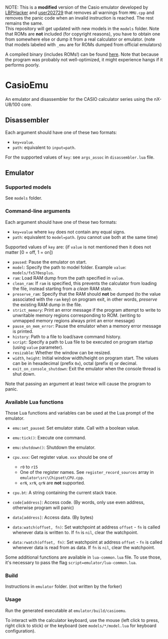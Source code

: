 NOTE: This is a **modified** version of the Casio emulator developed by [LBPHacker](../../../../LBPHacker) and [user202729](../../../../user202729) that removes all warnings from `MMU.cpp` and removes the panic code when an invalid instruction is reached. The rest remains the same.  
This repository will get updated with new models in the `models` folder. Note that ROMs are **not** included (for copyright reasons), you have to obtain one from somewhere else or dump it from a real calculator or emulator. (note that models labeled with `_emu` are for ROMs dumped from official emulators)

A compiled binary (includes ROMs!) can be found [here](https://cdn.discordapp.com/attachments/840569630950424626/1145186021647069226/casioemu.zip). Note that because the program was probably not well-optimized, it might experience hangs if it performs poorly.

# CasioEmu

An emulator and disassembler for the CASIO calculator series using the nX-U8/100 core.

## Disassembler

Each argument should have one of these two formats:

* `key=value`.
* `path`: equivalent to `input=path`.

For the supported values of `key`: see `args_assoc` in `disassembler.lua` file.

## Emulator

### Supported models

See `models` folder.

### Command-line arguments

Each argument should have one of these two formats:

* `key=value` where `key` does not contain any equal signs.
* `path`: equivalent to `model=path`. (you cannot use both at the same time)

Supported values of `key` are: (if `value` is not mentioned then it does not matter [0 = off, 1 = on])

* `paused`: Pause the emulator on start.
* `model`: Specify the path to model folder. Example `value`: `models/fx570esplus`.
* `ram`: Load RAM dump from the path specified in `value`.
* `clean_ram`: If `ram` is specified, this prevents the calculator from loading the file, instead starting from a *clean* RAM state.
* `preserve_ram`: Specify that the RAM should **not** be dumped (to the value associated with the `ram` key) on program exit, in other words, *preserve* the existing RAM dump in the file.
* `strict_memory`: Print an error message if the program attempt to write to unwritable memory regions corresponding to ROM. (writing to unmapped memory regions always print an error message)
* `pause_on_mem_error`: Pause the emulator when a memory error message is printed.
* `history`: Path to a file to load/save command history.
* `script`: Specify a path to Lua file to be executed on program startup (using `value` parameter).
* `resizable`: Whether the window can be resized.
* `width`, `height`: Initial window width/height on program start. The values can be in hexadecimal (prefix `0x`), octal (prefix `0`) or decimal.
* `exit_on_console_shutdown`: Exit the emulator when the console thread is shut down.

Note that passing an argument at least twice will cause the program to panic.

### Available Lua functions

Those Lua functions and variables can be used at the Lua prompt of the emulator.

* `emu:set_paused`: Set emulator state. Call with a boolean value.
* `emu:tick()`: Execute one command.
* `emu:shutdown()`: Shutdown the emulator.

* `cpu.xxx`: Get register value. `xxx` should be one of
	* `r0` to `r15`
	* One of the register names. See `register_record_sources` array in `emulator\src\Chipset\CPU.cpp`.
	* `erN`, `xrN`, `qrN` are **not** supported.
* `cpu.bt`: A string containing the current stack trace.

* `code[address]`: Access code. (By words, only use even address, otherwise program will panic)
* `data[address]`: Access data. (By bytes)
* `data:watch(offset, fn)`: Set watchpoint at address `offset` - `fn` is called whenever
data is written to. If `fn` is `nil`, clear the watchpoint.
* `data:rwatch(offset, fn)`: Set watchpoint at address `offset` - `fn` is called whenever
data is read from as data. If `fn` is `nil`, clear the watchpoint.

Some additional functions are available in `lua-common.lua` file.
To use those, it's necessary to pass the flag `script=emulator/lua-common.lua`.

### Build

Instructions in `emulator` folder. (not written by the forker)

### Usage

Run the generated executable at `emulator/build/casioemu`.

To interact with the calculator keyboard, use the mouse (left click to press, right click to stick) or the keyboard (see `models/*/model.lua` for keyboard configuration).
